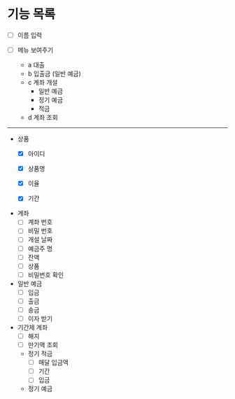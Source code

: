 # 기능 목록

- [ ] 이름 입력

- [ ] 메뉴 보여주기
    - a 대출
    - b 입출금 (일반 예금)
    - c 계좌 개설
        - 일반 예금
        - 정기 예금
        - 적금
    - d 계좌 조회
 
---

- 상품
  - [x] 아이디
  - [x] 상품명
  - [x] 이율
  - [x] 기간
  

- 계좌
  - [ ] 계좌 번호
  - [ ] 비밀 번호
  - [ ] 개설 날짜
  - [ ] 예금주 명
  - [ ] 잔액
  - [ ] 상품
  - [ ] 비밀번호 확인

- 일반 예금
  - [ ] 입금
  - [ ] 출금
  - [ ] 송금
  - [ ] 이자 받기

- 기간제 계좌
  - [ ] 해지
  - [ ] 만기액 조회
  
  - 정기 적금
    - [ ] 매달 입금액
    - [ ] 기간
    - [ ] 입금

  - 정기 예금

